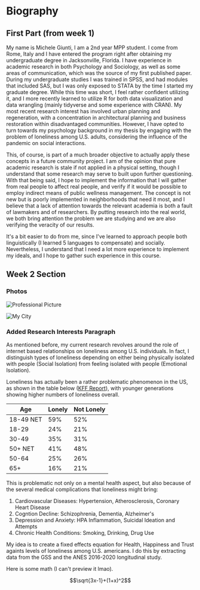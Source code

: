 # Biography

## First Part (from week 1)

My name is Michele Giunti, I am a 2nd year MPP student. I come from Rome, Italy and I have entered the program right after obtaining my undergraduate degree in Jacksonville, Florida.
I have experience in academic research in both Psychology and Sociology, as well as some areas of communication, which was the source of my first published paper.
During my undergraduate studies I was trained in SPSS, and had modules that included SAS, but I was only exposed to STATA by the time I started my graduate degree.
While this time was short, I feel rather confident utilizing it, and I more recently learned to utilize R for both data visualization and data wrangling (mainly tidyverse and some experience with CRAN).
My most recent research interest has involved urban planning and regeneration, with a concentration in architectural planning and business restoration within disadvantaged communities.
However, I have opted to turn towards my psychology background in my thesis by engaging with the problem of loneliness among U.S. adults, considering the influence of the pandemic on social interactions.

This, of course, is part of a much broader objective to actually apply these concepts in a future community project.
I am of the opinion that pure academic research is stale if not applied in a physical setting, though I understand that some research may serve to built upon further questioning.
With that being said, I hope to implement the information that I will gather from real people to affect real people, and verify if it would be possible to employ indirect means of public wellness management.
The concept is not new but is poorly implemented in neighborhoods that need it most, and I believe that a lack of attention towards the relevant academia is both a fault of lawmakers and of researchers.
By putting research into the real world, we both bring attention the problem we are studying and we are also verifying the veracity of our results.

It's a bit easier to do from me, since I've learned to approach people both linguistically (I learned 5 languages to compensate) and socially.
Nevertheless, I understand that I need a lot more experience to implement my ideals, and I hope to gather such experience in this course.

## Week 2 Section

### Photos

![Professional Picture]("img/picture_michele.jpg")

![My City]("img/rome.jpg")

### Added Research Interests Paragraph

As mentioned before, my current research revolves around the role of internet based relationships on loneliness among U.S. individuals.
In fact, I distinguish types of loneliness depending on either being physically isolated with people (Social Isolation) from feeling isolated with people (Emotional Isolation).

Loneliness has actually been a rather problematic phenomenon in the US, as shown in the table below ([KFF Report](https://www.kff.org/report-section/loneliness-and-social-isolation-in-the-united-states-the-united-kingdom-and-japan-an-international-survey-section-1/ "KFF Report")), with younger generations showing higher numbers of loneliness overall.

|Age|Lonely|Not Lonely|
|----|----|----|
|18-49 NET|59%|52%|
|18-29|24%|21%|
|30-49|35%|31%|
|50+ NET|41%|48%|
|50-64|25%|26%|
|65+|16%|21%|

This is problematic not only on a mental health aspect, but also because of the several medical complications that loneliness might bring:

<ol>
<li>Cardiovascular Diseases: Hypertension, Atherosclerosis, Coronary Heart Disease</li>
<li>Cogntion Decline: Schizophrenia, Dementia, Alzheimer's</li>
<li>Depression and Anxiety: HPA Inflammation, Suicidal Ideation and Attempts</li>
<li>Chronic Health Conditions: Smoking, Drinking, Drug Use</li>
</ol>

My idea is to create a fixed effects equation for Health, Happiness and Trust againts levels of loneliness among U.S. americans. I do this by extracting data from the GSS and the ANES 2016-2020 longitudinal study.

Here is some math (I can't preview it lmao).

```math
\sqrt{3x-1}+(1+x)^2
```
